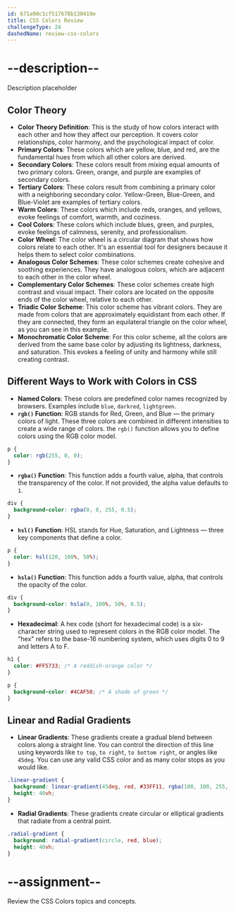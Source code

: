 ```yaml
---
id: 671a90c1cf517678b130419e
title: CSS Colors Review
challengeType: 24
dashedName: review-css-colors
---
```


# --description--

Description placeholder

## Color Theory

- **Color Theory Definition**: This is the study of how colors interact with each other and how they affect our perception. It covers color relationships, color harmony, and the psychological impact of color.
- **Primary Colors**: These colors which are yellow, blue, and red, are the fundamental hues from which all other colors are derived.
- **Secondary Colors**: These colors result from mixing equal amounts of two primary colors. Green, orange, and purple are examples of secondary colors.
- **Tertiary Colors**: These colors result from combining a primary color with a neighboring secondary color. Yellow-Green, Blue-Green, and Blue-Violet are examples of tertiary colors.
- **Warm Colors**: These colors which include reds, oranges, and yellows, evoke feelings of comfort, warmth, and coziness.
- **Cool Colors**: These colors which include blues, green, and purples, evoke feelings of calmness, serenity, and professionalism.
- **Color Wheel**: The color wheel is a circular diagram that shows how colors relate to each other. It's an essential tool for designers because it helps them to select color combinations.
- **Analogous Color Schemes**: These color schemes create cohesive and soothing experiences. They have analogous colors, which are adjacent to each other in the color wheel.
- **Complementary Color Schemes**: These color schemes create high contrast and visual impact. Their colors are located on the opposite ends of the color wheel, relative to each other.
- **Triadic Color Scheme**: This color scheme has vibrant colors. They are made from colors that are approximately equidistant from each other. If they are connected, they form an equilateral triangle on the color wheel, as you can see in this example.
- **Monochromatic Color Scheme**: For this color scheme, all the colors are derived from the same base color by adjusting its lightness, darkness, and saturation. This evokes a feeling of unity and harmony while still creating contrast.

## Different Ways to Work with Colors in CSS

- **Named Colors**: These colors are predefined color names recognized by browsers. Examples include `blue`, `darkred`, `lightgreen`.
- **`rgb()` Function**: RGB stands for Red, Green, and Blue — the primary colors of light. These three colors are combined in different intensities to create a wide range of colors. the `rgb()` function allows you to define colors using the RGB color model.

```css
p {
  color: rgb(255, 0, 0);
}
```

- **`rgba()` Function**: This function adds a fourth value, alpha, that controls the transparency of the color. If not provided, the alpha value defaults to `1`.

```css
div {
  background-color: rgba(0, 0, 255, 0.5);
}
```

- **`hsl()` Function**: HSL stands for Hue, Saturation, and Lightness — three key components that define a color. 

```css
p {
  color: hsl(120, 100%, 50%);
}
```

- **`hsla()` Function**: This function adds a fourth value, alpha, that controls the opacity of the color.

```css
div {
  background-color: hsla(0, 100%, 50%, 0.5);
}
```

- **Hexadecimal**: A hex code (short for hexadecimal code) is a six-character string used to represent colors in the RGB color model. The "hex" refers to the base-16 numbering system, which uses digits 0 to 9 and letters A to F. 

```css
h1 {
  color: #FF5733; /* A reddish-orange color */
}

p {
  background-color: #4CAF50; /* A shade of green */
}
```

## Linear and Radial Gradients 

- **Linear Gradients**: These gradients create a gradual blend between colors along a straight line. You can control the direction of this line using keywords like `to top`, `to right`, `to bottom right`, or angles like `45deg`. You can use any valid CSS color and as many color stops as you would like.

```css
.linear-gradient {
  background: linear-gradient(45deg, red, #33FF11, rgba(100, 100, 255, 0.5));
  height: 40vh;
}
```

- **Radial Gradients**: These gradients create circular or elliptical gradients that radiate from a central point.

```css
.radial-gradient {
  background: radial-gradient(circle, red, blue);
  height: 40vh;
}
```

# --assignment--

Review the CSS Colors topics and concepts.
